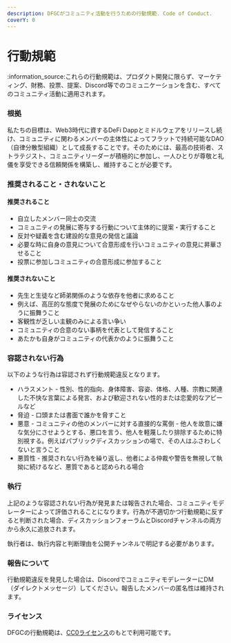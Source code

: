 ```yaml
---
description: DFGCがコミュニティ活動を行うための行動規範. Code of Conduct.
coverY: 0
---
```


# 行動規範

:information\_source:これらの行動規範は、プロダクト開発に限らず、マーケティング、財務、投票、提案、Discord等でのコミュニケーションを含む、すべてのコミュニティ活動に適用されます。

### 根拠

私たちの目標は、Web3時代に資するDeFi Dappとミドルウェアをリリースし続け、コミュニティに関わるメンバーの主体性によってフラットで持続可能なDAO（自律分散型組織）として成長することです。そのためには、最高の技術者、ストラテジスト、コミュニティリーダーが積極的に参加し、一人ひとりが尊敬と礼儀を享受できる信頼関係を構築し、維持することが必要です。&#x20;

### 推奨されること・されないこと

#### 推奨されること

* 自立したメンバー同士の交流
* コミュニティの発展に寄与する行動について主体的に提案・実行すること
* 反対や疑義を含む建設的な意見の発信と議論
* 必要な時に自身の意見について合意形成を行いコミュニティの意見に昇華させること
* 投票に参加しコミュニティの合意形成に参加すること

#### 推奨されないこと

* 先生と生徒など師弟関係のような依存を他者に求めること
* 例えば、高圧的な態度で発展のためになぜやらないのかといった他人事のように振舞うこと
* 客観性が乏しい主観のみによる言い争い
* コミュニティの合意のない事柄を代表として発信すること
* あたかも自身がコミュニティの代表かのように振舞うこと

### 容認されない行為

以下のような行為は容認されず行動規範違反となります。&#x20;

* ハラスメント - 性別、性的指向、身体障害、容姿、体格、人種、宗教に関連した不快な言葉による発言、および歓迎されない性的または恋愛的なアピールなど
* 脅迫 - 口頭または書面で誰かを脅すこと&#x20;
* 悪意 - コミュニティの他のメンバーに対する直接的な罵倒 - 他人を故意に嫌な気分にさせようとする、悪口を言う、他人を軽蔑したり排除するために特別視する。例えばパブリックディスカッションの場で、その人はふさわしくないと言うこと
* 悪質性 - 推奨されない行為を繰り返し、他者による仲裁や警告を無視して執拗に続けるなど、悪質であると認められる場合

### 執行

上記のような容認されない行為が発見または報告された場合、コミュニティモデレーターによって評価されることになります。行為が不適切かつ行動規範に反すると判断された場合、ディスカッションフォーラムとDiscordチャンネルの両方から永久に追放されます。&#x20;

執行者は、執行内容と判断理由を公開チャンネルで明記する必要があります。

### 報告について

行動規範違反を発見した場合は、DiscordでコミュニティモデレーターにDM（ダイレクトメッセージ）してください。報告したメンバーの匿名性は維持されます。

### ライセンス

DFGCの行動規範は、[CC0ライセンス](https://creativecommons.org/share-your-work/public-domain/cc0/)のもとで利用可能です。



